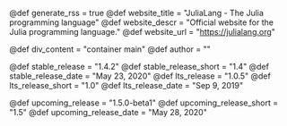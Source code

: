 <!-- RSS parameters -->
@def generate_rss = true
@def website_title = "JuliaLang - The Julia programming language"
@def website_descr = "Official website for the Julia programming language."
@def website_url = "https://julialang.org"

<!-- NOTE: don't change what's below -->
@def div_content = "container main" <!-- instead of franklin-content -->
@def author = ""

<!-- Templating of the Downloads -->
@def stable_release = "1.4.2"
@def stable_release_short = "1.4"
@def stable_release_date = "May 23, 2020"
@def lts_release = "1.0.5"
@def lts_release_short = "1.0"
@def lts_release_date = "Sep 9, 2019"

<!--
If the following lines are commented, the "upcoming release" section
in `downloads/index.md` will not be shown.
-->
@def upcoming_release = "1.5.0-beta1"
@def upcoming_release_short = "1.5"
@def upcoming_release_date = "May 28, 2020"
